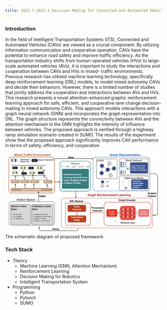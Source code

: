 ```yaml
---
title: 2022.7-2023.1 Decision Making for Connected-and-Automated Vehicles
---
```


### Introduction

In the field of Intelligent Transportation Systems
(ITS), Connected and Automated Vehicles (CAVs) are viewed
as a crucial component. By utilizing information communication
and cooperative operation, CAVs have the potential to enhance
road safety and improve traffic efficiency. As the transportation
industry shifts from human-operated vehicles (HVs) to large-
scale automated vehicles (AVs), it is important to study the
interactions and cooperation between CAVs and HVs in mixed-
traffic environments. Previous research has utilized machine
learning technology, specifically deep reinforcement learning
(DRL) models, to model mixed autonomy CAVs and decide their
behaviors. However, there is a limited number of studies that
jointly address the cooperation and interactions between AVs
and HVs. This research presents a novel attention-enhanced
graphic reinforcement learning approach for safe, efficient, and
cooperative lane change decision-making in mixed autonomy
CAVs. This approach models interactions with a graph neural
network (GNN) and incorporates the graph representation into
DRL. The graph structure represents the connectivity between
AVs and the attention mechanism in the GNN highlights the
intensity of influence between vehicles. The proposed approach
is verified through a highway ramp simulation scenario created
in SUMO. The results of the experiment show that the proposed
approach significantly improves CAV performance in terms of
safety, efficiency, and cooperation<br>

<div class="card mb-3">
    <img class="card-img-top" src="https://raw.githubusercontent.com/TommyGong08/tommygong08.github.io/main/_includes/img/2_Towards_Efficient.png"/>
    <div class="card-body bg-light">
        <div class="card-text">
            The schematic diagram of proposed framework.
        </div>
    </div>
</div>


### Tech Stack
- Theory
  - Machine Learning (GNN, Attention Mechanism)
  - Reinforcement Learning
  - Decision Making for Robotics
  - Intelligent Transportation System
- Programming
  - Python
  - Pytorch
  - SUMO











